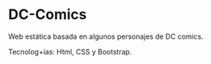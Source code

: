 # DC-Comics
Web estática basada en algunos personajes de DC comics.

Tecnolog+ias: Html, CSS y Bootstrap.
